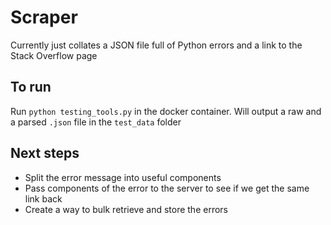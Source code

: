 # Scraper

Currently just collates a JSON file full of Python errors and a link to the Stack Overflow page

## To run

Run `python testing_tools.py` in the docker container. Will output a raw and a parsed `.json` file in the `test_data` folder

## Next steps 

* Split the error message into useful components
* Pass components of the error to the server to see if we get the same link back
* Create a way to bulk retrieve and store the errors